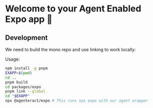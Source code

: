 # Welcome to your Agent Enabled Expo app 👋

## Development

We need to build the mono repo and use linking to work locally:

Usage:
```bash
npm install -g pnpm
EXAPP=$(pwd)
cd ..
pnpm build
cd packages/expo
pnpm link --global
cd "$EXAPP"
npx @agenteract/expo # This runs npx expo with our agent wrapper
```
